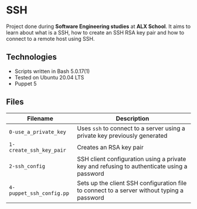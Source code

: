 # SSH
Project done during **Software Engineering studies** at **ALX School**. It aims to learn about what is a SSH, how to create an SSH RSA key pair and how to connect to a remote host using SSH.

## Technologies
* Scripts written in Bash 5.0.17(1)
* Tested on Ubuntu 20.04 LTS
* Puppet 5

## Files

| Filename | Description |
| -------- | ----------- |
| `0-use_a_private_key` | Uses `ssh` to connect to a server using a private key previously generated |
| `1-create_ssh_key_pair` | Creates an RSA key pair |
| `2-ssh_config` | SSH client configuration using a private key and refusing to authenticate using a password |
| `4-puppet_ssh_config.pp` | Sets up the client SSH configuration file to connect to a server without typing a password |
